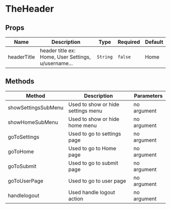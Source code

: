 # TheHeader

## Props

<!-- @vuese:TheHeader:props:start -->
|Name|Description|Type|Required|Default|
|---|---|---|---|---|
|headerTitle|header title ex: Home, User Settings, u/username...|`String`|`false`|Home|

<!-- @vuese:TheHeader:props:end -->


## Methods

<!-- @vuese:TheHeader:methods:start -->
|Method|Description|Parameters|
|---|---|---|
|showSettingsSubMenu|Used to show or hide settings menu|no argument|
|showHomeSubMenu|Used to show or hide home menu|no argument|
|goToSettings|Used to go to settings page|no argument|
|goToHome|Used to go to Home page|no argument|
|goToSubmit|Used to go to submit page|no argument|
|goToUserPage|Used to go to user page|no argument|
|handlelogout|Used handle logout action|no argument|

<!-- @vuese:TheHeader:methods:end -->



